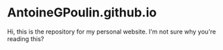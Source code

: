 # AntoineGPoulin.github.io

Hi, this is the repository for my personal website. I'm not sure why you're reading this?

